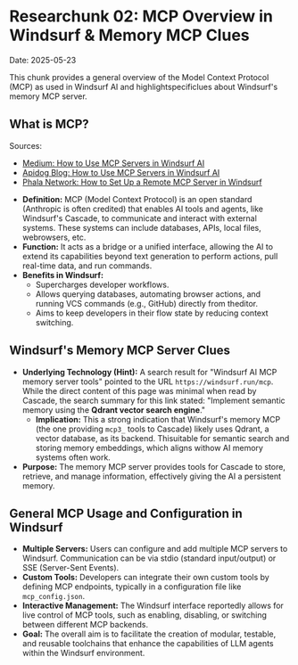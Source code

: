 # Researchunk 02: MCP Overview in Windsurf & Memory MCP Clues

Date: 2025-05-23

This chunk provides a general overview of the Model Context Protocol (MCP) as used in Windsurf AI and highlightspecificlues about Windsurf's memory MCP server.

## What is MCP?

Sources: 
- [Medium: How to Use MCP Servers in Windsurf AI](https://roobia.medium.com/how-to-use-mcp-servers-in-windsurf-ai-and-level-up-like-a-10x-developer-b26a043dd7b3)
- [Apidog Blog: How to Use MCP Servers in Windsurf AI](https://apidog.com/blog/windsurf-mcp-servers/)
- [Phala Network: How to Set Up a Remote MCP Server in Windsurf](https://phala.network/posts/How-to-Set-Up-a-Remote-MCP-Server-in-Windsurf)

*   **Definition:** MCP (Model Context Protocol) is an open standard (Anthropic is often credited) that enables AI tools and agents, like Windsurf's Cascade, to communicate and interact with external systems. These systems can include databases, APIs, local files, webrowsers, etc.
*   **Function:** It acts as a bridge or a unified interface, allowing the AI to extend its capabilities beyond text generation to perform actions, pull real-time data, and run commands.
*   **Benefits in Windsurf:** 
    *   Supercharges developer workflows.
    *   Allows querying databases, automating browser actions, and running VCS commands (e.g., GitHub) directly from theditor.
    *   Aims to keep developers in their flow state by reducing context switching.

## Windsurf's Memory MCP Server Clues

*   **Underlying Technology (Hint):** A search result for "Windsurf AI MCP memory server tools" pointed to the URL `https://windsurf.run/mcp`. While the direct content of this page was minimal when read by Cascade, the search summary for this link stated: "Implement semantic memory using the **Qdrant vector search engine**." 
    *   **Implication:** This a strong indication that Windsurf's memory MCP (the one providing `mcp3_` tools to Cascade) likely uses Qdrant, a vector database, as its backend. Thisuitable for semantic search and storing memory embeddings, which aligns withow AI memory systems often work.
*   **Purpose:** The memory MCP server provides tools for Cascade to store, retrieve, and manage information, effectively giving the AI a persistent memory.

## General MCP Usage and Configuration in Windsurf

*   **Multiple Servers:** Users can configure and add multiple MCP servers to Windsurf. Communication can be via stdio (standard input/output) or SSE (Server-Sent Events).
*   **Custom Tools:** Developers can integrate their own custom tools by defining MCP endpoints, typically in a configuration file like `mcp_config.json`.
*   **Interactive Management:** The Windsurf interface reportedly allows for live control of MCP tools, such as enabling, disabling, or switching between different MCP backends.
*   **Goal:** The overall aim is to facilitate the creation of modular, testable, and reusable toolchains that enhance the capabilities of LLM agents within the Windsurf environment.
